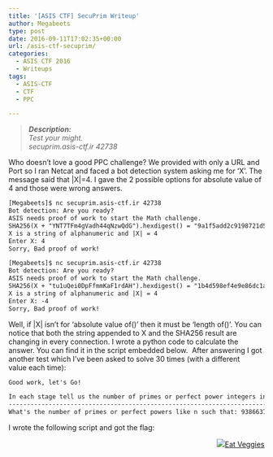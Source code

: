 ```yaml
---
title: '[ASIS CTF] SecuPrim Writeup'
author: Megabeets
type: post
date: 2016-09-11T17:02:35+00:00
url: /asis-ctf-secuprim/
categories:
  - ASIS CTF 2016
  - Writeups
tags:
  - ASIS-CTF
  - CTF
  - PPC

---
```

> _**Description:**_  
>  _Test your might._  
> _secuprim.asis-ctf.ir 42738_

Who doesn&#8217;t love a good PPC challenge? We provided with only a URL and Port so I ran Netcat and faced a bot detection system asking me for &#8216;X&#8217;. The message said that |X|=4. I gave the 2 possible options for absolute value of 4 and those were wrong answers.

```default
[Megabeets]$ nc secuprim.asis-ctf.ir 42738
Bot detection: Are you ready?
ASIS needs proof of work to start the Math challenge.
SHA256(X + "YNT7TFm4gVadh44qNzwQdG").hexdigest() = "9a1f5add2c9198721d5efe3ba4512866...",
X is a string of alphanumeric and |X| = 4
Enter X: 4
Sorry, Bad proof of work!

[Megabeets]$ nc secuprim.asis-ctf.ir 42738
Bot detection: Are you ready?
ASIS needs proof of work to start the Math challenge.
SHA256(X + "tu1uQei0DpFfmmKaF1rdAH").hexdigest() = "1b4d598ef4e9e86dc1adb7d862e7b35f...",
X is a string of alphanumeric and |X| = 4
Enter X: -4
Sorry, Bad proof of work!
```


Well, if |X| isn&#8217;t for &#8216;absolute value of()&#8217; then it must be &#8216;length of()&#8217;. You can notice that both the string appended to X and the SHA256 result are changing in every connection. I wrote a python code to calculate the answer. You can find it in the script embedded below.  After answering I got another test which I&#8217;ve been asked to solve 30 times (with a different value each time):

```default
Good work, let's Go!

In each stage tell us the number of primes or perfect power integers in given range
-----------------------------------------------------------------------------------
What's the number of primes or perfect powers like n such that: 938663777872425905508901094461658229700971384281663171048305722544018188212593585457097324115543346387856004047801971862171751790325297281452399266743172190627763744903214644942745803882444165938580204577049548534754135264523 &lt;= n &lt;= 938663777872425905508901094461658229700971384281663171048305722544018188212593585457097324115543346387856004047801971862171751790325297281452399266743172190627763744903214644942745803882444165938580204577049548534754135266078
```


I wrote the following script and got the flag:



<div class="nf-post-footer">
  <p style="text-align: right">
    <a href="https://www.megabeets.net/about.html#vegan"><img src="../uploads/megabeets_inline_logo.png" />Eat Veggies</a>
  </p>
</div>